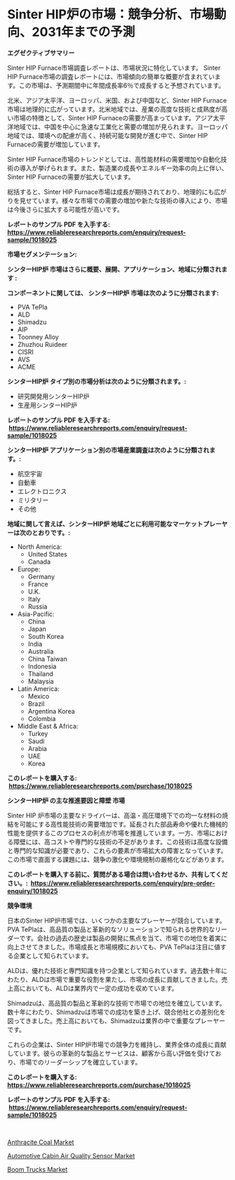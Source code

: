 <p><h1>Sinter HIP炉の市場：競争分析、市場動向、2031年までの予測</h1></p><p><strong>エグゼクティブサマリー</strong></p>
<p><p>Sinter HIP Furnace市場調査レポートは、市場状況に特化しています。 Sinter HIP Furnace市場の調査レポートには、市場傾向の簡単な概要が含まれています。この市場は、予測期間中に年間成長率6％で成長すると予想されています。</p><p>北米、アジア太平洋、ヨーロッパ、米国、および中国など、Sinter HIP Furnace市場は地理的に広がっています。北米地域では、産業の高度な技術と成熟度が高い市場の特徴として、Sinter HIP Furnaceの需要が高まっています。アジア太平洋地域では、中国を中心に急速な工業化と需要の増加が見られます。ヨーロッパ地域では、環境への配慮が高く、持続可能な開発が進む中で、Sinter HIP Furnaceの需要が増加しています。</p><p>Sinter HIP Furnace市場のトレンドとしては、高性能材料の需要増加や自動化技術の導入が挙げられます。また、製造業の成長やエネルギー効率の向上に伴い、Sinter HIP Furnaceの需要が拡大しています。</p><p>総括すると、Sinter HIP Furnace市場は成長が期待されており、地理的にも広がりを見せています。様々な市場での需要の増加や新たな技術の導入により、市場は今後さらに拡大する可能性が高いです。</p></p>
<p><strong>レポートのサンプル PDF を入手する: <a href="https://www.reliableresearchreports.com/enquiry/request-sample/1018025">https://www.reliableresearchreports.com/enquiry/request-sample/1018025</a></strong></p>
<p><strong>市場セグメンテーション:</strong></p>
<p><strong> シンターHIP炉 市場はさらに概要、展開、アプリケーション、地域に分類されます :</strong></p>
<p><strong>コンポーネントに関しては、 シンターHIP炉 市場は次のように分類されます: &nbsp;</strong></p>
<p><ul><li>PVA TePla</li><li>ALD</li><li>Shimadzu</li><li>AIP</li><li>Toonney Alloy</li><li>Zhuzhou Ruideer</li><li>CISRI</li><li>AVS</li><li>ACME</li></ul></p>
<p><strong> シンターHIP炉 タイプ別の市場分析は次のように分類されます。:</strong></p>
<p><ul><li>研究開発用シンターHIP炉</li><li>生産用シンターHIP炉</li></ul></p>
<p><strong>レポートのサンプル PDF を入手する: &nbsp;<a href="https://www.reliableresearchreports.com/enquiry/request-sample/1018025">https://www.reliableresearchreports.com/enquiry/request-sample/1018025</a></strong></p>
<p><strong> シンターHIP炉 アプリケーション別の市場産業調査は次のように分類されます。:</strong></p>
<p><ul><li>航空宇宙</li><li>自動車</li><li>エレクトロニクス</li><li>ミリタリー</li><li>その他</li></ul></p>
<p><strong>地域に関して言えば、シンターHIP炉 地域ごとに利用可能なマーケットプレーヤーは次のとおりです。:</strong></p>
<p><ul>
    <li>
        North America:
        <ul>
            <li>United States</li>
            <li>Canada</li>
        </ul>
    </li>
    <li>
        Europe:
        <ul>
            <li>Germany</li>
            <li>France</li>
            <li>U.K.</li>
            <li>Italy</li>
            <li>Russia</li>
        </ul>
    </li>
    <li>
        Asia-Pacific:
        <ul>
            <li>China</li>
            <li>Japan</li>
            <li>South Korea</li>
            <li>India</li>
            <li>Australia</li>
            <li>China Taiwan</li>
            <li>Indonesia</li>
            <li>Thailand</li>
            <li>Malaysia</li>
        </ul>
    </li>
    <li>
        Latin America:
        <ul>
            <li>Mexico</li>
            <li>Brazil</li>
            <li>Argentina Korea</li>
            <li>Colombia</li>
        </ul>
    </li>
    <li>
        Middle East & Africa:
        <ul>
            <li>Turkey</li>
            <li>Saudi</li>
            <li>Arabia</li>
            <li>UAE</li>
            <li>Korea</li>
        </ul>
    </li>
    </ul></p>
<p><strong>このレポートを購入する: &nbsp;<a href="https://www.reliableresearchreports.com/purchase/1018025">https://www.reliableresearchreports.com/purchase/1018025</a></strong></p>
<p><strong>シンターHIP炉 の主な推進要因と障壁 市場</strong></p>
<p><p>Sinter HIP 炉市場の主要なドライバーは、高温・高圧環境下での均一な材料の焼結を可能にする高性能技術の需要増加です。延長された部品寿命や優れた機械的性能を提供するこのプロセスの利点が市場を推進しています。一方、市場における障壁には、高コストや専門的な技術の不足があります。この技術は高度な設備と専門的な知識が必要であり、これらの要素が市場拡大の障害となっています。この市場で直面する課題には、競争の激化や環境規制の厳格化などがあります。</p></p>
<p><strong>このレポートを購入する前に、質問がある場合は問い合わせるか、共有してください。:&nbsp; <a href="https://www.reliableresearchreports.com/enquiry/pre-order-enquiry/1018025">https://www.reliableresearchreports.com/enquiry/pre-order-enquiry/1018025</a></strong></p>
<p><strong>競争環境</strong></p>
<p><p>日本のSinter HIP炉市場では、いくつかの主要なプレーヤーが競合しています。PVA TePlaは、高品質の製品と革新的なソリューションで知られる世界的なリーダーです。会社の過去の歴史は製品の開発に焦点を当て、市場での地位を着実に向上させてきました。市場成長と市場規模においても、PVA TePlaは注目に値する企業として知られています。</p><p>ALDは、優れた技術と専門知識を持つ企業として知られています。過去数十年にわたり、ALDは市場で重要な役割を果たし、市場の成長に貢献してきました。売上高においても、ALDは業界内で一定の成功を収めています。</p><p>Shimadzuは、高品質の製品と革新的な技術で市場での地位を確立しています。数十年にわたり、Shimadzuは市場での成功を築き上げ、競合他社との差別化を図ってきました。売上高においても、Shimadzuは業界の中で重要なプレーヤーです。</p><p>これらの企業は、Sinter HIP炉市場での競争力を維持し、業界全体の成長に貢献しています。彼らの革新的な製品とサービスは、顧客から高い評価を受けており、市場でのリーダーシップを確立しています。</p></p>
<p><strong>このレポートを購入する: &nbsp; <a href="https://www.reliableresearchreports.com/purchase/1018025">https://www.reliableresearchreports.com/purchase/1018025</a></strong></p>
<p><strong>レポートのサンプル PDF を入手する: &nbsp;<a href="https://www.reliableresearchreports.com/enquiry/request-sample/1018025">https://www.reliableresearchreports.com/enquiry/request-sample/1018025</a></strong><strong></strong></p>
<p>&nbsp;</p>
<p><p><a href="https://github.com/Hazelklievgspy6vdcsmu106w/Market-Research-Report-List-1/blob/main/anthracite-coal-market.md">Anthracite Coal Market</a></p><p><a href="https://github.com/joannagoyvaerts/Market-Research-Report-List-1/blob/main/automotive-cabin-air-quality-sensor-market.md">Automotive Cabin Air Quality Sensor Market</a></p><p><a href="https://github.com/lubmix/Market-Research-Report-List-1/blob/main/boom-trucks-market.md">Boom Trucks Market</a></p></p>